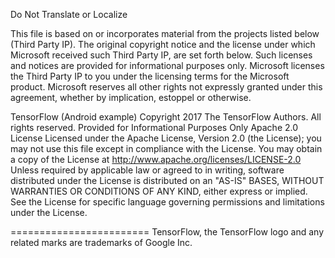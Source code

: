 Do Not Translate or Localize

This file is based on or incorporates material from the projects listed below (Third Party IP). The original copyright notice and the license under which Microsoft received such Third Party IP, are set forth below. Such licenses and notices are provided for informational purposes only. Microsoft licenses the Third Party IP to you under the licensing terms for the Microsoft product. Microsoft reserves all other rights not expressly granted under this agreement, whether by implication, estoppel or otherwise.

TensorFlow (Android example)
Copyright 2017 The TensorFlow Authors.  All rights reserved.
Provided for Informational Purposes Only
Apache 2.0 License
Licensed under the Apache License, Version 2.0 (the License); you may not use this file except in compliance with the License. You may obtain a copy of the License at http://www.apache.org/licenses/LICENSE-2.0
Unless required by applicable law or agreed to in writing, software distributed under the License is distributed on an "AS-IS" BASES, WITHOUT WARRANTIES OR CONDITIONS OF ANY KIND, either express or implied.     
See the License for specific language governing permissions and limitations under the License.

========================
TensorFlow, the TensorFlow logo and any related marks are trademarks of Google Inc.
   